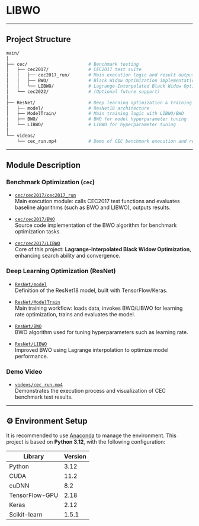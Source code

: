 # LIBWO

---

## Project Structure

```bash
main/
│
├── cec/                       # Benchmark testing
│   ├── cec2017/               # CEC2017 test suite
│   │   ├── cec2017_run/       # Main execution logic and result output
│   │   ├── BWO/               # Black Widow Optimization implementation
│   │   └── LIBWO/             # Lagrange-Interpolated Black Widow Optimization
│   └── cec2022/               # (Optional future support)
│
├── ResNet/                    # Deep learning optimization & training
│   ├── model/                 # ResNet18 architecture
│   ├── ModelTrain/            # Main training logic with LIBWO/BWO
│   ├── BWO/                   # BWO for model hyperparameter tuning
│   └── LIBWO/                 # LIBWO for hyperparameter tuning
│
└── videos/
    └── cec_run.mp4            # Demo of CEC benchmark execution and result visualization
```

---

## Module Description

### Benchmark Optimization (`cec`)

- [`cec/cec2017/cec2017_run`](./cec/cec2017/cec2017_run)  
  Main execution module: calls CEC2017 test functions and evaluates baseline algorithms (such as BWO and LIBWO), outputs results.

- [`cec/cec2017/BWO`](./cec/cec2017/BWO)  
  Source code implementation of the BWO algorithm for benchmark optimization tasks.

- [`cec/cec2017/LIBWO`](./cec/cec2017/LIBWO)  
  Core of this project: **Lagrange-Interpolated Black Widow Optimization**, enhancing search ability and convergence.

### Deep Learning Optimization (ResNet)

- [`ResNet/model`](./ResNet/model)  
  Definition of the ResNet18 model, built with TensorFlow/Keras.

- [`ResNet/ModelTrain`](./ResNet/ModelTrain)  
  Main training workflow: loads data, invokes BWO/LIBWO for learning rate optimization, trains and evaluates the model.

- [`ResNet/BWO`](./ResNet/BWO)  
  BWO algorithm used for tuning hyperparameters such as learning rate.

- [`ResNet/LIBWO`](./ResNet/LIBWO)  
  Improved BWO using Lagrange interpolation to optimize model performance.

### Demo Video

- [`videos/cec_run.mp4`](./videos/cec_run.mp4)  
  Demonstrates the execution process and visualization of CEC benchmark test results.

---

## ⚙️ Environment Setup

It is recommended to use [Anaconda](https://www.anaconda.com/) to manage the environment. This project is based on **Python 3.12**, with the following configuration:

| Library         | Version     |
|----------------|-------------|
| Python          | 3.12        |
| CUDA            | 11.2        |
| cuDNN           | 8.2         |
| TensorFlow-GPU  | 2.18        |
| Keras           | 2.12        |
| Scikit-learn    | 1.5.1       |

